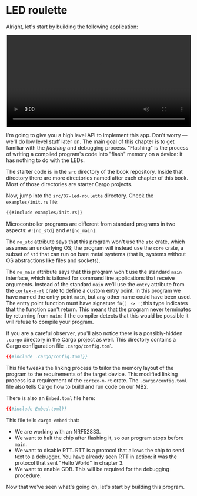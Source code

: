 # LED roulette

Alright, let's start by building the following application:

<p align="center">
<video src="../assets/roulette_fast.mp4" width="500" loop autoplay/>
</p>

I'm going to give you a high level API to implement this app. Don't worry — we'll do low level stuff
later on. The main goal of this chapter is to get familiar with the *flashing* and debugging
process. "Flashing" is the process of writing a compiled program's code into "flash" memory on a
device: it has nothing to do with the LEDs.

The starter code is in the `src` directory of the book repository. Inside that directory there are
more directories named after each chapter of this book. Most of those directories are starter Cargo
projects.

Now, jump into the `src/07-led-roulette` directory. Check the `examples/init.rs` file:

``` rust
{{#include examples/init.rs}}
```

Microcontroller programs are different from standard programs in two aspects: `#![no_std]` and
`#![no_main]`.

The `no_std` attribute says that this program won't use the `std` crate, which assumes an underlying
OS; the program will instead use the `core` crate, a subset of `std` that can run on bare metal
systems (that is, systems without OS abstractions like files and sockets).

The `no_main` attribute says that this program won't use the standard `main` interface, which is
tailored for command line applications that receive arguments. Instead of the standard `main` we'll
use the `entry` attribute from the [`cortex-m-rt`] crate to define a custom entry point. In this
program we have named the entry point `main`, but any other name could have been used. The entry
point function must have signature `fn() -> !`; this type indicates that the function can't return.
This means that the program never terminates by returning from `main`: if the compiler detects that
this would be possible it will refuse to compile your program.

[`cortex-m-rt`]: https://crates.io/crates/cortex-m-rt

If you are a careful observer, you'll also notice there is a possibly-hidden `.cargo` directory in
the Cargo project as well. This directory contains a Cargo configuration file `.cargo/config.toml`.

```toml
{{#include .cargo/config.toml}}
```

This file tweaks the linking process to tailor the memory layout of the program to the requirements
of the target device.  This modified linking process is a requirement of the `cortex-m-rt`
crate. The `.cargo/config.toml` file also tells Cargo how to build and run code on our MB2.

There is also an `Embed.toml` file here:

```toml
{{#include Embed.toml}}
```

This file tells `cargo-embed` that:

- We are working with an NRF52833.
- We want to halt the chip after flashing it, so our program stops before `main`.
- We want to disable RTT. RTT is a protocol that allows the chip to send text to a debugger.
  You have already seen RTT in action: it was the protocol that sent "Hello World" in chapter 3.
- We want to enable GDB. This will be required for the debugging procedure.

Now that we've seen what's going on, let's start by building this program.

